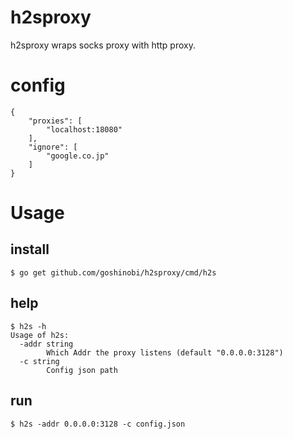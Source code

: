 # h2sproxy
h2sproxy wraps socks proxy with http proxy.

# config
```
{
    "proxies": [
        "localhost:18080"
    ],
    "ignore": [
		"google.co.jp"
    ]
}
```

# Usage

## install
```
$ go get github.com/goshinobi/h2sproxy/cmd/h2s
```

## help
```
$ h2s -h
Usage of h2s:
  -addr string
    	Which Addr the proxy listens (default "0.0.0.0:3128")
  -c string
    	Config json path
```

## run
```
$ h2s -addr 0.0.0.0:3128 -c config.json
```
